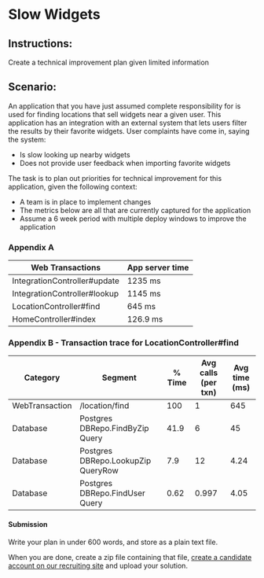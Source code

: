 # Slow Widgets

## Instructions:

Create a technical improvement plan given limited information

## Scenario:

An application that you have just assumed complete responsibility for is used for finding locations that sell widgets near a given user. This application has an integration with an external system that lets users filter the results by their favorite widgets. User complaints have come in, saying the system:

* Is slow looking up nearby widgets
* Does not provide user feedback when importing favorite widgets

The task is to plan out priorities for technical improvement for this application, given the following context:
* A team is in place to implement changes
* The metrics below are all that are currently captured for the application
* Assume a 6 week period with multiple deploy windows to improve the application


### Appendix A

| Web Transactions | App server time      |
|------------------|----------------------|
| IntegrationController#update | 1235 ms  |
| IntegrationController#lookup | 1145 ms  |
| LocationController#find      | 645 ms   |
| HomeController#index         | 126.9 ms |

### Appendix B - Transaction trace for LocationController#find

| Category       | Segment                            | % Time | Avg calls (per txn) | Avg time (ms) |
|----------------|------------------------------------|--------|---------------------|---------------|
| WebTransaction | /location/find                     | 100    | 1                   | 645           |
| Database       | Postgres DBRepo.FindByZip Query    | 41.9   | 6                   | 45            |
| Database       | Postgres DBRepo.LookupZip QueryRow | 7.9    | 12                  | 4.24          |
| Database       | Postgres DBRepo.FindUser Query     | 0.62   | 0.997               | 4.05          |


#### Submission

Write your plan in under 600 words, and store as a plain text file.

When you are done, create a zip file containing that file, [create a candidate account on our recruiting site](https://people.adhoc.team/candidates/sign_up) and upload your solution.
